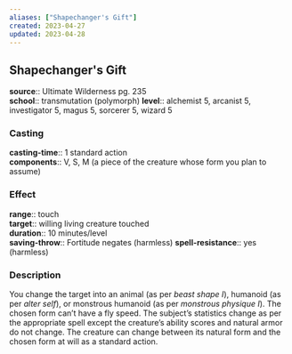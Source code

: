 ```yaml
---
aliases: ["Shapechanger's Gift"]
created: 2023-04-27
updated: 2023-04-28
---
```


## Shapechanger's Gift

**source**:: Ultimate Wilderness pg. 235  
**school**:: transmutation (polymorph)
**level**:: alchemist 5, arcanist 5, investigator 5, magus 5, sorcerer 5, wizard 5

### Casting

**casting-time**:: 1 standard action  
**components**:: V, S, M (a piece of the creature whose form you plan to assume)

### Effect

**range**:: touch  
**target**:: willing living creature touched  
**duration**:: 10 minutes/level  
**saving-throw**:: Fortitude negates (harmless)
**spell-resistance**:: yes (harmless)

### Description

You change the target into an animal (as per *beast shape I*), humanoid (as per *alter self*), or monstrous humanoid (as per *monstrous physique I*). The chosen form can’t have a fly speed. The subject’s statistics change as per the appropriate spell except the creature’s ability scores and natural armor do not change. The creature can change between its natural form and the chosen form at will as a standard action.
